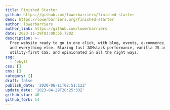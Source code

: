 ```yaml
---
title: Finished Starter
github: https://github.com/lowerbarriers/finished-starter
demo: https://lowerbarriers.org/finished-starter
author: lowerbarriers
author_link: https://github.com/lowerbarriers
date: 2023-11-29T03:00:55.720Z
description: >-
  Free website ready to go in one click, with blog, events, e-commerce, search,
  and everything else. Blazing fast JAMstack performance, vanilla JS and
  utility-first CSS, and opinionated in all the right ways.
ssg:
  - Jekyll
css: []
cms: []
category: []
draft: false
publish_date: '2020-06-11T02:51:12Z'
update_date: '2023-04-29T20:25:33Z'
github_star: 40
github_fork: 14
---
```

